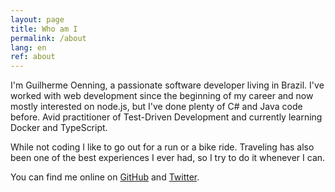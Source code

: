 ```yaml
---
layout: page
title: Who am I
permalink: /about
lang: en
ref: about
---
```


I'm Guilherme Oenning, a passionate software developer living in Brazil. I've worked with web development since the beginning of my career and now mostly interested on node.js, but I've done plenty of C# and Java code before. Avid practitioner of Test-Driven Development and currently learning Docker and TypeScript.

While not coding I like to go out for a run or a bike ride. Traveling has also been one of the best experiences I ever had, so I try to do it whenever I can.

You can find me online on <a href="https://github.com/{{ site.footer-links.github }}">GitHub</a> and <a href="https://twitter.com/{{ site.footer-links.twitter }}">Twitter</a>.

<!-- For more information about my background, check my full CV here. -->